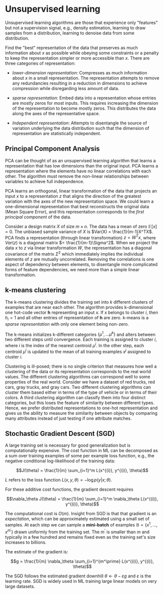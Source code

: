 # Unsupervised learning

Unsupervised learning algorithms are those that experience only "features" but not a supervision signal, e.g., density estimation, learning to draw samples from a distribution, learning to denoise data from some distribution.

Find the "best" representation of the data that preserves as much information about $x$ as possible while obeying some constraints or a penalty to keep the representation simpler or more accessible than $x$. There are three categories of representation:
- *lower-dimension representation*: Compresses as much information about $x$ in a small representation. The representation attempts to remove any redundancies resulting in a reduction in dimensions to achieve compression while disregarding less amount of data. 

- *sparse representation*: Embed data into a representation whose entries are mostly zeros for most inputs. This requires increasing the dimension of the representation to become mostly zeros. This distributes the data along the axes of the representative space. 

- *Independent representation*: Attempts to disentangle the source of variation underlying the data distribution such that the dimension of representation are statistically independent. 

## Principal Component Analysis

PCA can be thought of as an unsupervised learning algorithm that learns a representation that has low dimensions than the original input. PCA learns a representation where the elements have no linear correlations with each other. The algorithm must remove the non-linear relationships between variables to achieve full independence. 

PCA learns an orthogonal, linear transformation of the data that projects an input $x$ to a representation $z$ that aligns the direction of the greatest variation with the axes of the new representation space. We could learn a one-dimensional representation that best reconstructs the original data (Mean Square Error), and this representation corresponds to the _first principal component_ of the data.

Consider a design matrix $X$ of size $m\times n$. The data has a mean of zero $\mathbb{E} [x] = 0$. The unbiased sample variance of $X$ is $Var(X) = \frac{1}{m-1}X^TX$. PCA finds a representation (through linear transformation) $z = W^Tx$, where $Var(z)$ is a diagonal matrix $= \frac{1}{m-1}\Sigma^2$. When we project the data $x$ to $z$ via linear transformation $W$, the representation has a diagonal covariance of the matrix $\Sigma^2$ which immediately implies the individual elements of $z$ are mutually uncorrelated. Removing the correlations is one aspect of dependency between elements, to disentangle more complicated forms of feature dependencies, we need more than a simple linear transformation. 


## k-means clustering

The k-means clustering divides the training set into $k$ different clusters of examples that are near each other. The algorithm provides k-dimensional one hot-code vector $\mathbf{h}$ representing an input $x$. If $x$ belongs to cluster $i$, then $h_i = 1$ and all other entries of representation of $\mathbf{h}$ are zero. k-means is a _sparse representation_ with only one element being non-zero. 

The k-means initializes k-different categories $\{\mu^1, \dots \mu^k\}$ and alters between two different steps until convergence. Each training is assigned to cluster $i$, where $i$ is the index of the nearest centroid $\mu^i$. In the other step, each centroid $\mu^i$ is updated to the mean of all training examples $x^j$ assigned to cluster $i$. 

Clustering is ill-posed; there is no single criterion that measures how well a clustering of the data or its representation corresponds to the real world values. The different clustering algorithms can correspond well to some properties of the real world. Consider we have a dataset of red trucks, red cars, gray trucks, and gray cars. Two different clustering algorithms can cluster them based either in terms of the type of vehicle or in terms of their colors. A third clustering algorithm can classify them into four distinct categories, but this loses the feature of similarity between different types. Hence, we prefer distributed representations to one-hot representation and gives us the ability to measure the similarity between objects by comparing many attributes instead of just testing if one attribute matches. 


## Stochastic Gradient Descent (SGD)

A large training set is necessary for good generalization but is computationally expensive. The cost function in ML can be decomposed as a sum over training examples of some per example loss function, e.g., the negative conditional log-likelihood of the training data:

$$J(\theta) = \frac{1}{m} \sum_{i=1}^m L(x^{(i)}, y^{(i)}, \theta)$$

$L$ refers to the loss function $L(x, y, \theta) = -\log p(y|x;\theta)$.

For these additive cost functions, the gradient descent requires

$$\nabla_\theta J(\theta) = \frac{1}{m} \sum_{i=1}^m \nabla_\theta L(x^{(i)}, y^{(i)}, \theta)$$

The computational cost is $O(m)$. Insight from SGD is that that gradient is an _expectation_, which can be approximately estimated using a small set of samples. At each step we can sample a **mini-batch** of examples $\mathbb{B} = \{x^1, \dots, x^{m^\prime}\}$ drawn uniformly from the training set. The $m^\prime$ is smaller than $m$ and typically in a few hundred and remains fixed even as the training set's size increases to billions. 

The estimate of the gradient is:

$$g = \frac{1}{m} \nabla_\theta  \sum_{i=1}^{m^\prime} L(x^{(i)}, y^{(i)}, \theta)$$

The SGD follows the estimated gradient downhill $\theta \leftarrow \theta - \varepsilon g$ and $\varepsilon$ is the learning rate. SGD is widely used in ML training large linear models on very large datasets. 